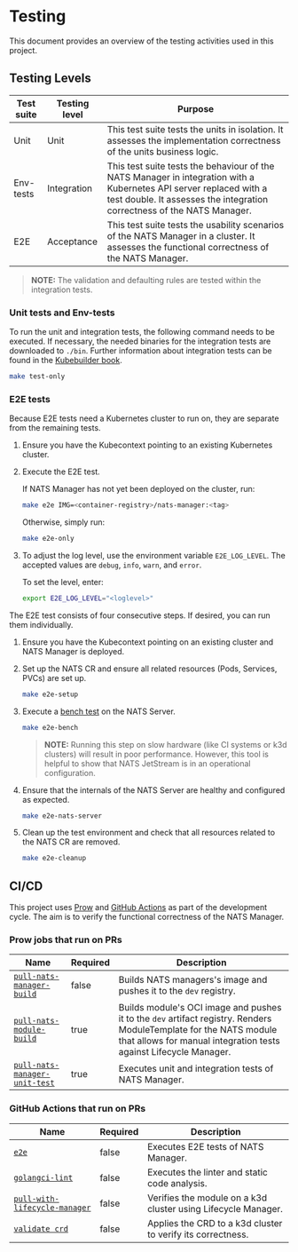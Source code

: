 # Testing

This document provides an overview of the testing activities used in this project.

## Testing Levels

| Test suite | Testing level | Purpose                                                                                                                                                                                    |
|------------|---------------|--------------------------------------------------------------------------------------------------------------------------------------------------------------------------------------------|
| Unit       | Unit          | This test suite tests the units in isolation. It assesses the implementation correctness of the units business logic.                                                                      |
| Env-tests  | Integration   | This test suite tests the behaviour of the NATS Manager in integration with a Kubernetes API server replaced with a test double. It assesses the integration correctness of the NATS Manager. |
| E2E        | Acceptance    | This test suite tests the usability scenarios of the NATS Manager in a cluster. It assesses the functional correctness of the NATS Manager.                                                |

> **NOTE:** The validation and defaulting rules are tested within the integration tests.

### Unit tests and Env-tests

To run the unit and integration tests, the following command needs to be executed. If necessary, the needed binaries for the integration tests are downloaded to `./bin`.
Further information about integration tests can be found in the [Kubebuilder book](https://book.kubebuilder.io/reference/envtest.html).

   ```sh
   make test-only
   ```

### E2E tests

Because E2E tests need a Kubernetes cluster to run on, they are separate from the remaining tests.

1. Ensure you have the Kubecontext pointing to an existing Kubernetes cluster.

2. Execute the E2E test.

   If NATS Manager has not yet been deployed on the cluster, run:

   ```sh
   make e2e IMG=<container-registry>/nats-manager:<tag>
   ```

   Otherwise, simply run:

   ```sh
   make e2e-only
   ```

3. To adjust the log level, use the environment variable `E2E_LOG_LEVEL`.
   The accepted values are `debug`, `info`, `warn`, and `error`.

   To set the level, enter:

   ```sh
   export E2E_LOG_LEVEL="<loglevel>"
   ```

The E2E test consists of four consecutive steps. If desired, you can run them individually.

1. Ensure you have the Kubecontext pointing on an existing cluster and NATS Manager is deployed.

2. Set up the NATS CR and ensure all related resources (Pods, Services, PVCs) are set up.

   ```sh
   make e2e-setup
   ```

3. Execute a [bench test](https://docs.nats.io/using-nats/nats-tools/nats_cli/natsbench) on the NATS Server.

   ```sh
   make e2e-bench
   ```

   > **NOTE:** Running this step on slow hardware (like CI systems or k3d clusters) will result in poor performance.
   > However, this tool is helpful to show that NATS JetStream is in an operational configuration.

4. Ensure that the internals of the NATS Server are healthy and configured as expected.

   ```sh
   make e2e-nats-server
   ```

5. Clean up the test environment and check that all resources related to the NATS CR are removed.

   ```sh
   make e2e-cleanup
   ```


## CI/CD

This project uses [Prow](https://docs.prow.k8s.io/docs/) and [GitHub Actions](https://docs.github.com/en/actions) as part of the development cycle.
The aim is to verify the functional correctness of the NATS Manager.

### Prow jobs that run on PRs

| Name                                                                                                                                       | Required | Description                                                                                                                                                                            |
|--------------------------------------------------------------------------------------------------------------------------------------------|----------|----------------------------------------------------------------------------------------------------------------------------------------------------------------------------------------|
| [`pull-nats-manager-build`](https://github.com/kyma-project/test-infra/blob/main/prow/jobs/nats-manager/nats-manager-generic.yaml#L6)      | false    | Builds NATS managers's image and pushes it to the `dev` registry.                                                                                                                      |
| [`pull-nats-module-build`](https://github.com/kyma-project/test-infra/blob/main/prow/jobs/nats-manager/nats-manager-generic.yaml#L83)      | true     | Builds module's OCI image and pushes it to the `dev` artifact registry. Renders ModuleTemplate for the NATS module that allows for manual integration tests against Lifecycle Manager. |
| [`pull-nats-manager-unit-test`](https://github.com/kyma-project/test-infra/blob/main/prow/jobs/nats-manager/nats-manager-generic.yaml#L53) | true     | Executes unit and integration tests of NATS Manager.                                                                                                                                   |

### GitHub Actions that run on PRs

| Name                                                                                                                                          | Required | Description                                                   |
|-----------------------------------------------------------------------------------------------------------------------------------------------|----------|---------------------------------------------------------------|
| [`e2e`](https://github.com/kyma-project/nats-manager/blob/main/.github/workflows/e2e.yml#L1)                                                  | false    | Executes E2E tests of NATS Manager.                           |
| [`golangci-lint`](https://github.com/kyma-project/nats-manager/blob/main/.github/workflows/lint.yml#L1)                                       | false    | Executes the linter and static code analysis.                 |
| [`pull-with-lifecycle-manager`](https://github.com/kyma-project/nats-manager/blob/main/.github/workflows/pull-with-lifecycle-manager.yaml#L1) | false    | Verifies the module on a k3d cluster using Lifecycle Manager. |
| [`validate crd`](https://github.com/kyma-project/nats-manager/blob/main/.github/workflows/validatecrd.yml#L1)                                 | false    | Applies the CRD to a k3d cluster to verify its correctness.   |
